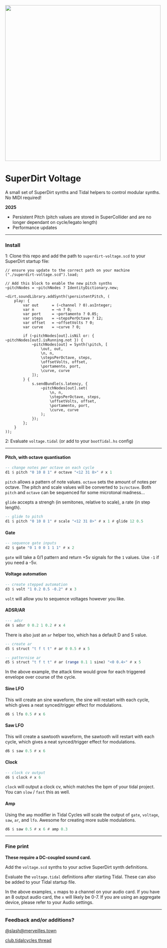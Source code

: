 <img src="https://cdn.sanity.io/images/os5aqg3v/production/1df428507bbab5a032dcb43701e80b4e9aeb29f5-2048x1475.jpg?auto=format" width="500" />

# SuperDirt Voltage

A small set of SuperDirt synths and Tidal helpers to control modular synths. No
MIDI required!

**2025**

- Persistent Pitch (pitch values are stored in SuperCollider and are no longer dependant on cycle/legato length)
- Performance updates

---

### Install

1: Clone this repo and add the path to `superdirt-voltage.scd` to your SuperDirt startup file:

```supercollider
// ensure you update to the correct path on your machine
("./superdirt-voltage.scd").load;

// Add this block to enable the new pitch synths
~pitchNodes = ~pitchNodes ? IdentityDictionary.new;

~dirt.soundLibrary.addSynth(\persistentPitch, (
    play: {
        var out      = (~channel ? 0).asInteger;
        var n        = ~n ? 0;
        var port     = ~portamento ? 0.05;
        var steps    = ~stepsPerOctave ? 12;
        var offset   = ~offsetVolts ? 0;
        var curve    = ~curve ? 0;

        if (~pitchNodes[out].isNil or: { ~pitchNodes[out].isRunning.not }) {
            ~pitchNodes[out] = Synth(\pitch, [
                \out, out,
                \n, n,
                \stepsPerOctave, steps,
                \offsetVolts, offset,
                \portamento, port,
                \curve, curve
            ]);
        } {
            s.sendBundle(s.latency, {
                ~pitchNodes[out].set(
                    \n, n,
                    \stepsPerOctave, steps,
                    \offsetVolts, offset,
                    \portamento, port,
                    \curve, curve
                );
            });
        };
    }
));
```

2: Evaluate `voltage.tidal` (or add to your `bootTidal.hs` config)

---

#### Pitch, with octave quantisation

```haskell
-- change notes per octave on each cycle
d1 $ pitch "0 10 8 1" # octave "<12 31 8>" # x 1
```

`pitch` allows a pattern of note values. `octave` sets the amount of notes per
octave. The pitch and scale values will be converted to `1v/octave`. Both
`pitch` and `octave` can be sequenced for some microtonal madness...

`glide` accepts a strengh (in semitones, relative to scale), a rate (in step
length).

```haskell
-- glide to pitch
d1 $ pitch "0 10 8 1" # scale "<12 31 8>" # x 1 # glide 12 0.5
```

#### Gate

```haskell
-- sequence gate inputs
d2 $ gate "0 1 0 0 1 1 1" # x 2
```

`gate` will take a 0/1 pattern and return +5v signals for the `1` values. Use
`-1` if you need a -5v.

#### Voltage automation

```haskell
-- create stepped automation
d3 $ volt "1 0.2 0.5 -0.2" # x 3
```

`volt` will allow you to sequence voltages however you like.

#### ADSR/AR

```haskell
--- adsr
d4 $ adsr 0 0.2 1 0.2 # x 4
```

There is also just an `ar` helper too, which has a default D and S value.

```haskell
-- create ar
d5 $ struct "t f t t" # ar 0 0.5 # x 5
```

```haskell
-- patternise ar
d5 $ struct "t f t t" # ar (range 0.1 1 sine) "<0 0.4>" # x 5
```

In the above example, the attack time would grow for each triggered envelope
over course of the cycle.

#### Sine LFO

This will create an sine waveform, the sine will restart with each cycle, which
gives a neat synced/trigger effect for modulations.

```haskell
d6 $ lfo 0.5 # x 6
```

#### Saw LFO

This will create a sawtooth waveform, the sawtooth will restart with each cycle,
which gives a neat synced/trigger effect for modulations.

```haskell
d6 $ saw 0.5 # x 6
```

#### Clock

```haskell
-- clock cv output
d6 $ clock # x 6
```

`clock` will output a clock cv, which matches the bpm of your tidal project. You
can `slow` / `fast` this as well.

#### Amp

Using the `amp` modifier in Tidal Cycles will scale the output of `gate`,
`voltage`, `saw`, `ar`, and `lfo`. Awesome for creating more suble modulations.

```haskell
d6 $ saw 0.5 # x 6 # amp 0.3
```

---

### Fine print

**These require a DC-coupled sound card.**

Add the `voltage.scd` synths to your active SuperDirt synth definitions.

Evaluate the `voltage.tidal` definitions after starting Tidal. These can also be
added to your Tidal startup file.

In the above examples, `x` maps to a channel on your audio card. If you have an
8 output audio card, the `x` will likely be 0-7. If you are using an aggregate
device, please refer to your Audio settings.

---

### Feedback and/or additions?

[@slash@merveilles.town](https://merveilles.town/@slash)

[club.tidalcycles thread](https://club.tidalcycles.org/t/using-tidal-to-control-modular-synths-with-cv/863)

